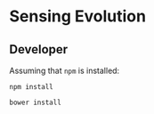 # Sensing Evolution

## Developer

Assuming that `npm` is installed:

    npm install

    bower install

